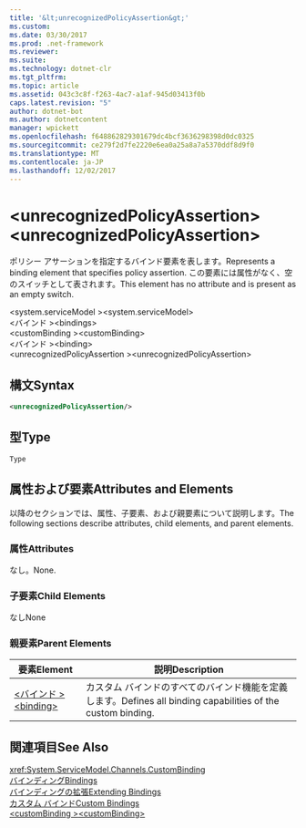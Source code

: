 ```yaml
---
title: '&lt;unrecognizedPolicyAssertion&gt;'
ms.custom: 
ms.date: 03/30/2017
ms.prod: .net-framework
ms.reviewer: 
ms.suite: 
ms.technology: dotnet-clr
ms.tgt_pltfrm: 
ms.topic: article
ms.assetid: 043c3c8f-f263-4ac7-a1af-945d03413f0b
caps.latest.revision: "5"
author: dotnet-bot
ms.author: dotnetcontent
manager: wpickett
ms.openlocfilehash: f648862829301679dc4bcf3636298398d0dc0325
ms.sourcegitcommit: ce279f2d7fe2220e6ea0a25a8a7a5370ddf8d9f0
ms.translationtype: MT
ms.contentlocale: ja-JP
ms.lasthandoff: 12/02/2017
---
```

# <a name="ltunrecognizedpolicyassertiongt"></a><span data-ttu-id="a1d20-102">&lt;unrecognizedPolicyAssertion&gt;</span><span class="sxs-lookup"><span data-stu-id="a1d20-102">&lt;unrecognizedPolicyAssertion&gt;</span></span>
<span data-ttu-id="a1d20-103">ポリシー アサーションを指定するバインド要素を表します。</span><span class="sxs-lookup"><span data-stu-id="a1d20-103">Represents a binding element that specifies policy assertion.</span></span> <span data-ttu-id="a1d20-104">この要素には属性がなく、空のスイッチとして表されます。</span><span class="sxs-lookup"><span data-stu-id="a1d20-104">This element has no attribute and is present as an empty switch.</span></span>  
  
 <span data-ttu-id="a1d20-105">\<system.serviceModel ></span><span class="sxs-lookup"><span data-stu-id="a1d20-105">\<system.serviceModel></span></span>  
<span data-ttu-id="a1d20-106">\<バインド ></span><span class="sxs-lookup"><span data-stu-id="a1d20-106">\<bindings></span></span>  
<span data-ttu-id="a1d20-107">\<customBinding ></span><span class="sxs-lookup"><span data-stu-id="a1d20-107">\<customBinding></span></span>  
<span data-ttu-id="a1d20-108">\<バインド ></span><span class="sxs-lookup"><span data-stu-id="a1d20-108">\<binding></span></span>  
<span data-ttu-id="a1d20-109">\<unrecognizedPolicyAssertion ></span><span class="sxs-lookup"><span data-stu-id="a1d20-109">\<unrecognizedPolicyAssertion></span></span>  
  
## <a name="syntax"></a><span data-ttu-id="a1d20-110">構文</span><span class="sxs-lookup"><span data-stu-id="a1d20-110">Syntax</span></span>  
  
```xml  
<unrecognizedPolicyAssertion/>  
```  
  
## <a name="type"></a><span data-ttu-id="a1d20-111">型</span><span class="sxs-lookup"><span data-stu-id="a1d20-111">Type</span></span>  
 `Type`  
  
## <a name="attributes-and-elements"></a><span data-ttu-id="a1d20-112">属性および要素</span><span class="sxs-lookup"><span data-stu-id="a1d20-112">Attributes and Elements</span></span>  
 <span data-ttu-id="a1d20-113">以降のセクションでは、属性、子要素、および親要素について説明します。</span><span class="sxs-lookup"><span data-stu-id="a1d20-113">The following sections describe attributes, child elements, and parent elements.</span></span>  
  
### <a name="attributes"></a><span data-ttu-id="a1d20-114">属性</span><span class="sxs-lookup"><span data-stu-id="a1d20-114">Attributes</span></span>  
 <span data-ttu-id="a1d20-115">なし。</span><span class="sxs-lookup"><span data-stu-id="a1d20-115">None.</span></span>  
  
### <a name="child-elements"></a><span data-ttu-id="a1d20-116">子要素</span><span class="sxs-lookup"><span data-stu-id="a1d20-116">Child Elements</span></span>  
 <span data-ttu-id="a1d20-117">なし</span><span class="sxs-lookup"><span data-stu-id="a1d20-117">None</span></span>  
  
### <a name="parent-elements"></a><span data-ttu-id="a1d20-118">親要素</span><span class="sxs-lookup"><span data-stu-id="a1d20-118">Parent Elements</span></span>  
  
|<span data-ttu-id="a1d20-119">要素</span><span class="sxs-lookup"><span data-stu-id="a1d20-119">Element</span></span>|<span data-ttu-id="a1d20-120">説明</span><span class="sxs-lookup"><span data-stu-id="a1d20-120">Description</span></span>|  
|-------------|-----------------|  
|[<span data-ttu-id="a1d20-121">\<バインド ></span><span class="sxs-lookup"><span data-stu-id="a1d20-121">\<binding></span></span>](../../../../../docs/framework/misc/binding.md)|<span data-ttu-id="a1d20-122">カスタム バインドのすべてのバインド機能を定義します。</span><span class="sxs-lookup"><span data-stu-id="a1d20-122">Defines all binding capabilities of the custom binding.</span></span>|  
  
## <a name="see-also"></a><span data-ttu-id="a1d20-123">関連項目</span><span class="sxs-lookup"><span data-stu-id="a1d20-123">See Also</span></span>  
 <xref:System.ServiceModel.Channels.CustomBinding>  
 [<span data-ttu-id="a1d20-124">バインディング</span><span class="sxs-lookup"><span data-stu-id="a1d20-124">Bindings</span></span>](../../../../../docs/framework/wcf/bindings.md)  
 [<span data-ttu-id="a1d20-125">バインディングの拡張</span><span class="sxs-lookup"><span data-stu-id="a1d20-125">Extending Bindings</span></span>](../../../../../docs/framework/wcf/extending/extending-bindings.md)  
 [<span data-ttu-id="a1d20-126">カスタム バインド</span><span class="sxs-lookup"><span data-stu-id="a1d20-126">Custom Bindings</span></span>](../../../../../docs/framework/wcf/extending/custom-bindings.md)  
 [<span data-ttu-id="a1d20-127">\<customBinding ></span><span class="sxs-lookup"><span data-stu-id="a1d20-127">\<customBinding></span></span>](../../../../../docs/framework/configure-apps/file-schema/wcf/custombinding.md)
